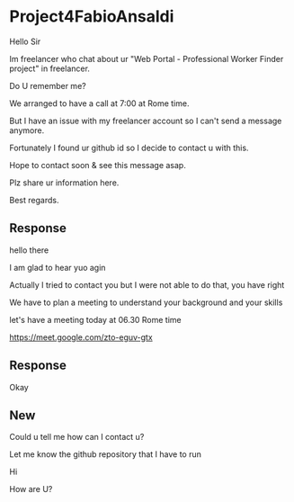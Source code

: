 # Project4FabioAnsaldi

Hello Sir

Im freelancer who chat about ur "Web Portal - Professional Worker Finder project" in freelancer.

Do U remember me?

We arranged to have a call at 7:00 at Rome time.

But I have an issue with my freelancer account so I can't send a message anymore.

Fortunately I found ur github id so I decide to contact u with this.

Hope to contact soon & see this message asap.

Plz share ur information here.

Best regards.


## Response

hello there

I am glad to hear yuo agin

Actually I tried to contact you but I were not able to do that, you have right 

We have to plan a meeting to understand your background and your skills 

let's have a meeting today at 06.30 Rome time

https://meet.google.com/zto-eguv-gtx


## Response

Okay

## New
Could u tell me how can I contact u?

Let me know the github repository that I have to run


Hi 

How are U?

